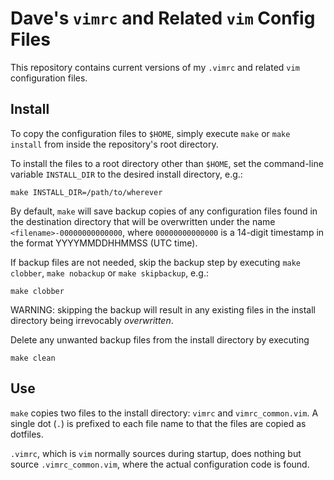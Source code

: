# Dave's `vimrc` and Related `vim` Config Files

This repository contains current versions of my `.vimrc` and related `vim` configuration files.


## Install ##

To copy the configuration files to `$HOME`, simply execute `make` or `make install` from inside the repository's root directory.

To install the files to a root directory other than `$HOME`, set the command-line variable `INSTALL_DIR` to the desired install directory, e.g.:

    make INSTALL_DIR=/path/to/wherever

By default, `make` will save backup copies of any configuration files found in the destination directory that will be overwritten under the name `<filename>-00000000000000`, where `00000000000000` is a 14-digit timestamp in the format YYYYMMDDHHMMSS (UTC time).

If backup files are not needed, skip the backup step by executing `make clobber`, `make nobackup` or `make skipbackup`, e.g.:

    make clobber

WARNING: skipping the backup will result in any existing files in the install directory being irrevocably *overwritten*.

Delete any unwanted backup files from the install directory by executing

    make clean


## Use ##

`make` copies two files to the install directory: `vimrc` and `vimrc_common.vim`. A single dot (`.`) is prefixed to each file name to that the files are copied as dotfiles.

`.vimrc`, which is `vim` normally sources during startup, does nothing but source `.vimrc_common.vim`, where the actual configuration code is found.